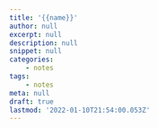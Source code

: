 ```yaml
---
title: '{{name}}'
author: null
excerpt: null
description: null
snippet: null
categories:
    - notes
tags:
    - notes
meta: null
draft: true
lastmod: '2022-01-10T21:54:00.053Z'
---
```


